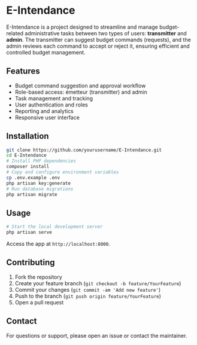 # E-Intendance

E-Intendance is a project designed to streamline and manage budget-related administrative tasks between two types of users: **transmitter** and **admin**. The transmitter can suggest budget commands (requests), and the admin reviews each command to accept or reject it, ensuring efficient and controlled budget management.

## Features

- Budget command suggestion and approval workflow
- Role-based access: émetteur (transmitter) and admin
- Task management and tracking
- User authentication and roles
- Reporting and analytics
- Responsive user interface

## Installation

```bash
git clone https://github.com/yourusername/E-Intendance.git
cd E-Intendance
# Install PHP dependencies
composer install
# Copy and configure environment variables
cp .env.example .env
php artisan key:generate
# Run database migrations
php artisan migrate
```

## Usage

```bash
# Start the local development server
php artisan serve
```

Access the app at `http://localhost:8000`.

## Contributing

1. Fork the repository
2. Create your feature branch (`git checkout -b feature/YourFeature`)
3. Commit your changes (`git commit -am 'Add new feature'`)
4. Push to the branch (`git push origin feature/YourFeature`)
5. Open a pull request

## Contact

For questions or support, please open an issue or contact the maintainer.

